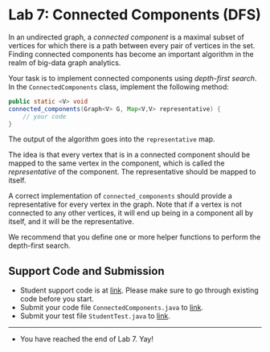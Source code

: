 # Lab 7: Connected Components (DFS)

In an undirected graph, a *connected component* is a maximal
subset of vertices for which there is a path between every
pair of vertices in the set.
Finding connected components has become an important algorithm
in the realm of big-data graph analytics.

Your task is to implement connected components using *depth-first search*.
In the `ConnectedComponents` class, implement the following method:

```java
public static <V> void
connected_components(Graph<V> G, Map<V,V> representative) {
    // your code
}
```

The output of the algorithm goes into the `representative` map.

The idea is that every vertex that is in a connected component
should be mapped to the same vertex in the component, which is
called the *representative* of the component. The representative
should be mapped to itself.

A correct implementation of `connected_components` should
provide a representative for every vertex in the graph.
Note that if a vertex is not connected to any other vertices,
it will end up being in a component all by itself, and it
will be the representative.

We recommend that you define one or more helper functions to
perform the depth-first search.

## Support Code and Submission

+ Student support code is at [link](https://github.com/IUDataStructuresCourse/connected-components-student-support-code).
  Please make sure to go through existing code before you start.
+ Submit your code file `ConnectedComponents.java` to
  [link](https://autograder.luddy.indiana.edu/web/project/702).
+ Submit your test file `StudentTest.java` to
  [link](https://autograder.luddy.indiana.edu/web/project/705).

-----------------

* You have reached the end of Lab 7. Yay!
